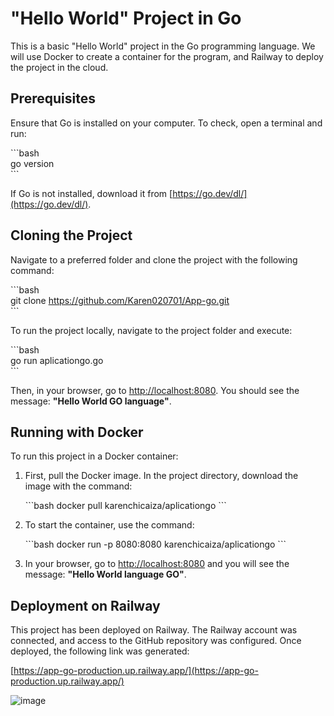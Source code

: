 # "Hello World" Project in Go

This is a basic "Hello World" project in the Go programming language. We will use Docker to create a container for the program, and Railway to deploy the project in the cloud.

## Prerequisites

Ensure that Go is installed on your computer. To check, open a terminal and run:

\`\`\`bash  
go version  
\`\`\`

If Go is not installed, download it from [https://go.dev/dl/](https://go.dev/dl/).

## Cloning the Project

Navigate to a preferred folder and clone the project with the following command:

\`\`\`bash  
git clone https://github.com/Karen020701/App-go.git  
\`\`\`

To run the project locally, navigate to the project folder and execute:

\`\`\`bash  
go run aplicationgo.go  
\`\`\`

Then, in your browser, go to [http://localhost:8080](http://localhost:8080). You should see the message: **"Hello World GO language"**.

## Running with Docker

To run this project in a Docker container:

1. First, pull the Docker image. In the project directory, download the image with the command:

    \`\`\`bash
    docker pull karenchicaiza/aplicationgo
   \`\`\`

3. To start the container, use the command:

    \`\`\`bash
   docker run -p 8080:8080 karenchicaiza/aplicationgo
   \`\`\`

5. In your browser, go to [http://localhost:8080](http://localhost:8080) and you will see the message: **"Hello World language GO"**.

## Deployment on Railway

This project has been deployed on Railway. The Railway account was connected, and access to the GitHub repository was configured. Once deployed, the following link was generated:

[https://app-go-production.up.railway.app/](https://app-go-production.up.railway.app/)

![image](https://github.com/user-attachments/assets/e383460b-4a91-4c58-91c7-17d242ddd075)
